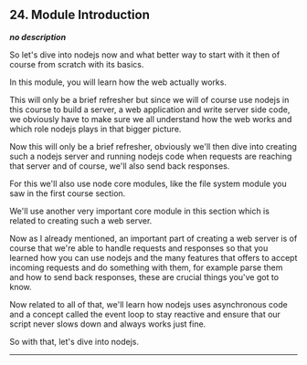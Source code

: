 ## 24. Module Introduction

<strong><em>no description</em></strong>

So let's dive into nodejs now and what better way to start with it then of
course from scratch with its basics. 

In this module, you will learn how the web actually works. 

This will only be a brief refresher but since we will of course use nodejs in
this course to build a server, a web application and write server side code, we
obviously have to make sure we all understand how the web works and which role
nodejs plays in that bigger picture. 

Now this will only be a brief refresher, obviously we'll then dive into creating
such a nodejs server and running nodejs code when requests are reaching that
server and of course, we'll also send back responses. 

For this we'll also use node core modules, like the file system module you saw
in the first course section. 

We'll use another very important core module in this section which is related to
creating such a web server. 

Now as I already mentioned, an important part of creating a web server is of
course that we're able to handle requests and responses so that you learned how
you can use nodejs and the many features that offers to accept incoming requests
and do something with them, for example parse them and how to send back
responses, these are crucial things you've got to know. 

Now related to all of that, we'll learn how nodejs uses asynchronous code and a
concept called the event loop to stay reactive and ensure that our script never
slows down and always works just fine. 

So with that, let's dive into nodejs. 

---